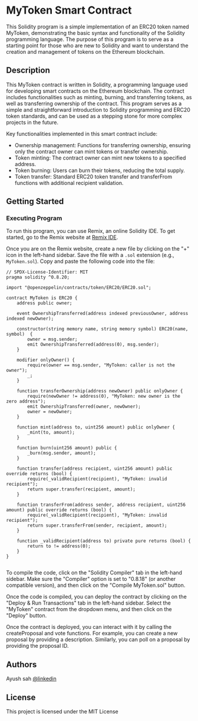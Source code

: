 # MyToken Smart Contract

This Solidity program is a simple implementation of an ERC20 token named MyToken, demonstrating the basic syntax and functionality of the Solidity programming language. The purpose of this program is to serve as a starting point for those who are new to Solidity and want to understand the creation and management of tokens on the Ethereum blockchain.

## Description

This MyToken contract is written in Solidity, a programming language used for developing smart contracts on the Ethereum blockchain. The contract includes functionalities such as minting, burning, and transferring tokens, as well as transferring ownership of the contract. This program serves as a simple and straightforward introduction to Solidity programming and ERC20 token standards, and can be used as a stepping stone for more complex projects in the future.

Key functionalities implemented in this smart contract include:

- Ownership management: Functions for transferring ownership, ensuring only the contract owner can mint tokens or transfer ownership.
- Token minting: The contract owner can mint new tokens to a specified address.
- Token burning: Users can burn their tokens, reducing the total supply.
- Token transfer: Standard ERC20 token transfer and transferFrom functions with additional recipient validation.

## Getting Started

### Executing Program

To run this program, you can use Remix, an online Solidity IDE. To get started, go to the Remix website at [Remix IDE](https://remix.ethereum.org/).

Once you are on the Remix website, create a new file by clicking on the "+" icon in the left-hand sidebar. Save the file with a `.sol` extension (e.g., `MyToken.sol`). Copy and paste the following code into the file:

```solidity
// SPDX-License-Identifier: MIT
pragma solidity ^0.8.20;

import "@openzeppelin/contracts/token/ERC20/ERC20.sol";

contract MyToken is ERC20 {
    address public owner;

    event OwnershipTransferred(address indexed previousOwner, address indexed newOwner);

    constructor(string memory name, string memory symbol) ERC20(name, symbol)  {
        owner = msg.sender;
        emit OwnershipTransferred(address(0), msg.sender);
    }

    modifier onlyOwner() {
        require(owner == msg.sender, "MyToken: caller is not the owner");
        _;
    }

    function transferOwnership(address newOwner) public onlyOwner {
        require(newOwner != address(0), "MyToken: new owner is the zero address");
        emit OwnershipTransferred(owner, newOwner);
        owner = newOwner;
    }

    function mint(address to, uint256 amount) public onlyOwner {
        _mint(to, amount);
    }

    function burn(uint256 amount) public {
        _burn(msg.sender, amount);
    }

    function transfer(address recipient, uint256 amount) public override returns (bool) {
        require(_validRecipient(recipient), "MyToken: invalid recipient");
        return super.transfer(recipient, amount);
    }

    function transferFrom(address sender, address recipient, uint256 amount) public override returns (bool) {
        require(_validRecipient(recipient), "MyToken: invalid recipient");
        return super.transferFrom(sender, recipient, amount);
    }

    function _validRecipient(address to) private pure returns (bool) {
        return to != address(0);
    }
}


```

To compile the code, click on the "Solidity Compiler" tab in the left-hand sidebar. Make sure the "Compiler" option is set to "0.8.18" (or another compatible version), and then click on the "Compile MyToken.sol" button.

Once the code is compiled, you can deploy the contract by clicking on the "Deploy & Run Transactions" tab in the left-hand sidebar. Select the "MyToken" contract from the dropdown menu, and then click on the "Deploy" button.

Once the contract is deployed, you can interact with it by calling the createProposal and vote functions. For example, you can create a new proposal by providing a description. Similarly, you can poll on a proposal by providing the proposal ID.

## Authors

Ayush sah
[@linkedin](https://www.linkedin.com/in/ayushsah404/)


## License

This project is licensed under the MIT License
